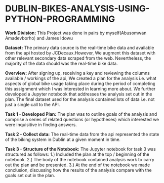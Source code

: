 # DUBLIN-BIKES-ANALYSIS-USING-PYTHON-PROGRAMMING
**Work Division:**
This Project was done in pairs by myself(Abusomwan Amadevborho) and James Idowu

**Dataset:**
The primary data source is the real-time bike data and available from the api
hosted by JCDecaux.However, We augment this dataset with other relevant secondary data
scraped from the web. Nevertheless, the majority of the data should was the real-time bike data.

**Overview:**
After signing up, receiving a key and reviewing the columns available / workings of the api, We created
a plan for the analysis i.e. what aspects of global bike usage taking place during the period of
completing this assignment which I was interested in learning more about. We further developed a Jupyter notebook
that addresses the analysis set out in the plan. The final dataset used for the analysis
contained lots of data i.e. not just a single call to the API. 

**Task 1 - Developed Plan:**
The plan was to outline goals of the analysis and comprise a series of related questions (or
hypotheses) which interested we were inquisitive in finding answers.

**Task 2 - Collect data:**
The real-time data from the api represented the state of the biking system in Dublin at a
given moment in time. 

**Task 3 - Structure of the Notebook:**
The Jupyter notebook for task 3 was structured as follows:
1.) Included the plan at the top / beginning of the notebook.
2.) The body of the notebook contained analysis work to carry out the plan and
be presented.
3.) At the end of the notebook we made conclusion, discussing how the results of
the analysis compare with the goals set out in the plan.



 
